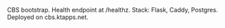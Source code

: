CBS bootstrap. Health endpoint at /healthz. Stack: Flask, Caddy, Postgres. Deployed on cbs.ktapps.net.
